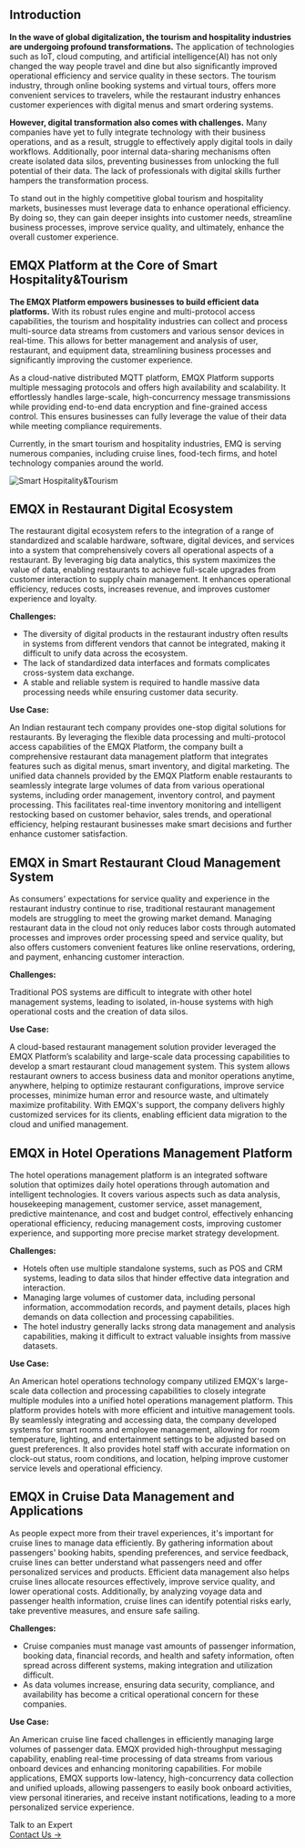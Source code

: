 ## **Introduction**

**In the wave of global digitalization, the tourism and hospitality industries are undergoing profound transformations.** The application of technologies such as IoT, cloud computing, and artificial intelligence(AI) has not only changed the way people travel and dine but also significantly improved operational efficiency and service quality in these sectors. The tourism industry, through online booking systems and virtual tours, offers more convenient services to travelers, while the restaurant industry enhances customer experiences with digital menus and smart ordering systems.

**However, digital transformation also comes with challenges.** Many companies have yet to fully integrate technology with their business operations, and as a result, struggle to effectively apply digital tools in daily workflows. Additionally, poor internal data-sharing mechanisms often create isolated data silos, preventing businesses from unlocking the full potential of their data. The lack of professionals with digital skills further hampers the transformation process.

To stand out in the highly competitive global tourism and hospitality markets, businesses must leverage data to enhance operational efficiency. By doing so, they can gain deeper insights into customer needs, streamline business processes, improve service quality, and ultimately, enhance the overall customer experience.

## **EMQX Platform at the Core of Smart Hospitality&Tourism**

**The EMQX Platform empowers businesses to build efficient data platforms.** With its robust rules engine and multi-protocol access capabilities, the tourism and hospitality industries can collect and process multi-source data streams from customers and various sensor devices in real-time. This allows for better management and analysis of user, restaurant, and equipment data, streamlining business processes and significantly improving the customer experience.

As a cloud-native distributed MQTT platform, EMQX Platform supports multiple messaging protocols and offers high availability and scalability. It effortlessly handles large-scale, high-concurrency message transmissions while providing end-to-end data encryption and fine-grained access control. This ensures businesses can fully leverage the value of their data while meeting compliance requirements.

Currently, in the smart tourism and hospitality industries, EMQ is serving numerous companies, including cruise lines, food-tech firms, and hotel technology companies around the world.

![Smart Hospitality&Tourism](https://assets.emqx.com/images/dba815d463b4eef44ea36c6f0fed9632.png)

## **EMQX in Restaurant Digital Ecosystem**

The restaurant digital ecosystem refers to the integration of a range of standardized and scalable hardware, software, digital devices, and services into a system that comprehensively covers all operational aspects of a restaurant. By leveraging big data analytics, this system maximizes the value of data, enabling restaurants to achieve full-scale upgrades from customer interaction to supply chain management. It enhances operational efficiency, reduces costs, increases revenue, and improves customer experience and loyalty.

**Challenges:**

- The diversity of digital products in the restaurant industry often results in systems from different vendors that cannot be integrated, making it difficult to unify data across the ecosystem.
- The lack of standardized data interfaces and formats complicates cross-system data exchange.
- A stable and reliable system is required to handle massive data processing needs while ensuring customer data security.

**Use Case:**

An Indian restaurant tech company provides one-stop digital solutions for restaurants. By leveraging the flexible data processing and multi-protocol access capabilities of the EMQX Platform, the company built a comprehensive restaurant data management platform that integrates features such as digital menus, smart inventory, and digital marketing. The unified data channels provided by the EMQX Platform enable restaurants to seamlessly integrate large volumes of data from various operational systems, including order management, inventory control, and payment processing. This facilitates real-time inventory monitoring and intelligent restocking based on customer behavior, sales trends, and operational efficiency, helping restaurant businesses make smart decisions and further enhance customer satisfaction.

## **EMQX in Smart Restaurant Cloud Management System**

As consumers' expectations for service quality and experience in the restaurant industry continue to rise, traditional restaurant management models are struggling to meet the growing market demand. Managing restaurant data in the cloud not only reduces labor costs through automated processes and improves order processing speed and service quality, but also offers customers convenient features like online reservations, ordering, and payment, enhancing customer interaction.

**Challenges:**

Traditional POS systems are difficult to integrate with other hotel management systems, leading to isolated, in-house systems with high operational costs and the creation of data silos.

**Use Case:**

A cloud-based restaurant management solution provider leveraged the EMQX Platform’s scalability and large-scale data processing capabilities to develop a smart restaurant cloud management system. This system allows restaurant owners to access business data and monitor operations anytime, anywhere, helping to optimize restaurant configurations, improve service processes, minimize human error and resource waste, and ultimately maximize profitability. With EMQX's support, the company delivers highly customized services for its clients, enabling efficient data migration to the cloud and unified management.

## EMQX in **Hotel Operations Management Platform**

The hotel operations management platform is an integrated software solution that optimizes daily hotel operations through automation and intelligent technologies. It covers various aspects such as data analysis, housekeeping management, customer service, asset management, predictive maintenance, and cost and budget control, effectively enhancing operational efficiency, reducing management costs, improving customer experience, and supporting more precise market strategy development.

**Challenges:**

- Hotels often use multiple standalone systems, such as POS and CRM systems, leading to data silos that hinder effective data integration and interaction.
- Managing large volumes of customer data, including personal information, accommodation records, and payment details, places high demands on data collection and processing capabilities.
- The hotel industry generally lacks strong data management and analysis capabilities, making it difficult to extract valuable insights from massive datasets.

**Use Case:**

An American hotel operations technology company utilized EMQX's large-scale data collection and processing capabilities to closely integrate multiple modules into a unified hotel operations management platform. This platform provides hotels with more efficient and intuitive management tools. By seamlessly integrating and accessing data, the company developed systems for smart rooms and employee management, allowing for room temperature, lighting, and entertainment settings to be adjusted based on guest preferences. It also provides hotel staff with accurate information on clock-out status, room conditions, and location, helping improve customer service levels and operational efficiency.

## EMQX in **Cruise Data Management and Applications**

As people expect more from their travel experiences, it's important for cruise lines to manage data efficiently. By gathering information about passengers' booking habits, spending preferences, and service feedback, cruise lines can better understand what passengers need and offer personalized services and products. Efficient data management also helps cruise lines allocate resources effectively, improve service quality, and lower operational costs. Additionally, by analyzing voyage data and passenger health information, cruise lines can identify potential risks early, take preventive measures, and ensure safe sailing.

**Challenges:**

- Cruise companies must manage vast amounts of passenger information, booking data, financial records, and health and safety information, often spread across different systems, making integration and utilization difficult.
- As data volumes increase, ensuring data security, compliance, and availability has become a critical operational concern for these companies.

**Use Case:**

An American cruise line faced challenges in efficiently managing large volumes of passenger data. EMQX provided high-throughput messaging capability, enabling real-time processing of data streams from various onboard devices and enhancing monitoring capabilities. For mobile applications, EMQX supports low-latency, high-concurrency data collection and unified uploads, allowing passengers to easily book onboard activities, view personal itineraries, and receive instant notifications, leading to a more personalized service experience.



<section class="promotion">
    <div>
        Talk to an Expert
    </div>
    <a href="https://www.emqx.com/en/contact?product=solutions" class="button is-gradient">Contact Us →</a>
</section>
